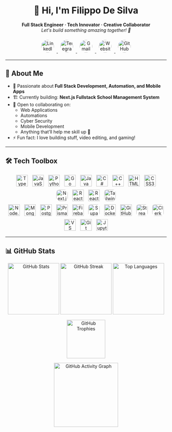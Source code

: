 <!-- Profile Header -->
<h1 align="center">
  👋 Hi, I'm Filippo De Silva
</h1>
<p align="center">
  <b>Full Stack Engineer · Tech Innovator · Creative Collaborator</b><br>
  <i>Let's build something amazing together! 🚀</i>
</p>

<!-- Social Media (Centered, Rounded SVG Icons) -->
<p align="center">
  <a href="https://www.linkedin.com/in/filippo-de-silva-0982a7342" target="_blank" title="LinkedIn">
    <img src="https://cdn.jsdelivr.net/gh/devicons/devicon/icons/linkedin/linkedin-original.svg" alt="LinkedIn" width="40" height="40" style="border-radius:50%;margin:8px"/>
  </a>
  <a href="https://t.me/Lt_Col_Sam?text=Hi%20Filippo,%20I%20would%20like%20to%20connect." target="_blank" title="Telegram">
    <img src="https://cdn.simpleicons.org/telegram/229ED9/fff.svg" alt="Telegram" width="40" height="40" style="border-radius:50%;margin:8px"/>
  </a>
  <a href="mailto:filippodev@gmail.com" target="_blank" title="Email">
    <img src="https://cdn.jsdelivr.net/gh/devicons/devicon/icons/google/google-original.svg" alt="Gmail" width="40" height="40" style="border-radius:50%;margin:8px"/>
  </a>
  <a href="https://filippodesilva.vercel.app" target="_blank" title="Website">
    <img src="https://cdn.simpleicons.org/googlechrome/4285F4/fff.svg" alt="Website" width="40" height="40" style="border-radius:50%;margin:8px"/>
  </a>
  <a href="https://github.com/FilippoDeSilva?tab=followers" target="_blank" title="GitHub">
    <img src="https://cdn.jsdelivr.net/gh/devicons/devicon/icons/github/github-original.svg" alt="GitHub" width="40" height="40" style="border-radius:50%;margin:8px"/>
  </a>
</p>

---

## 🚀 About Me

- 🌟 Passionate about **Full Stack Development, Automation, and Mobile Apps**
- 🏗️ Currently building: **Next.js Fullstack School Management System**
- 🤝 Open to collaborating on:
  - Web Applications
  - Automations
  - Cyber Security
  - Mobile Development
  - Anything that’ll help me skill up 🚀
- ⚡ Fun fact: I love building stuff, video editing, and gaming!

---

## 🛠️ Tech Toolbox

<p align="center">
  <!-- Languages -->
  <img src="https://cdn.jsdelivr.net/gh/devicons/devicon/icons/typescript/typescript-original.svg" width="36" height="36" alt="TypeScript" style="margin:5px"/>
  <img src="https://cdn.jsdelivr.net/gh/devicons/devicon/icons/javascript/javascript-original.svg" width="36" height="36" alt="JavaScript" style="margin:5px"/>
  <img src="https://cdn.jsdelivr.net/gh/devicons/devicon/icons/python/python-original.svg" width="36" height="36" alt="Python" style="margin:5px"/>
  <img src="https://cdn.jsdelivr.net/gh/devicons/devicon/icons/go/go-original.svg" width="36" height="36" alt="Go" style="margin:5px"/>
  <img src="https://cdn.jsdelivr.net/gh/devicons/devicon/icons/java/java-original.svg" width="36" height="36" alt="Java" style="margin:5px"/>
  <img src="https://cdn.jsdelivr.net/gh/devicons/devicon/icons/csharp/csharp-original.svg" width="36" height="36" alt="C#" style="margin:5px"/>
  <img src="https://cdn.jsdelivr.net/gh/devicons/devicon/icons/cplusplus/cplusplus-original.svg" width="36" height="36" alt="C++" style="margin:5px"/>
  <img src="https://cdn.jsdelivr.net/gh/devicons/devicon/icons/html5/html5-original.svg" width="36" height="36" alt="HTML5" style="margin:5px"/>
  <img src="https://cdn.jsdelivr.net/gh/devicons/devicon/icons/css3/css3-original.svg" width="36" height="36" alt="CSS3" style="margin:5px"/>
  <br>
  <!-- Frontend -->
  <img src="https://cdn.jsdelivr.net/gh/devicons/devicon/icons/nextjs/nextjs-original.svg" width="36" height="36" alt="Next.js" style="margin:5px;background:#fff;border-radius:10px;"/>
  <img src="https://cdn.jsdelivr.net/gh/devicons/devicon/icons/react/react-original.svg" width="36" height="36" alt="React" style="margin:5px"/>
  <img src="https://cdn.jsdelivr.net/gh/devicons/devicon/icons/react/react-original.svg" width="36" height="36" alt="React Native" style="margin:5px"/>
  <img src="https://cdn.simpleicons.org/tailwindcss/06B6D4/fff.svg" width="36" height="36" alt="Tailwind CSS" style="margin:5px; border-radius:8px; background:#fff"/>
  <br>
  <!-- Backend / Infra -->
  <img src="https://cdn.jsdelivr.net/gh/devicons/devicon/icons/nodejs/nodejs-original.svg" width="36" height="36" alt="Node.js" style="margin:5px"/>
  <img src="https://cdn.jsdelivr.net/gh/devicons/devicon/icons/mongodb/mongodb-original.svg" width="36" height="36" alt="MongoDB" style="margin:5px"/>
  <img src="https://cdn.jsdelivr.net/gh/devicons/devicon/icons/postgresql/postgresql-original.svg" width="36" height="36" alt="PostgreSQL" style="margin:5px"/>
  <img src="https://cdn.jsdelivr.net/gh/devicons/devicon/icons/prisma/prisma-original.svg" width="36" height="36" alt="Prisma" style="margin:5px"/>
  <img src="https://cdn.jsdelivr.net/gh/devicons/devicon/icons/firebase/firebase-plain.svg" width="36" height="36" alt="Firebase" style="margin:5px"/>
  <img src="https://cdn.simpleicons.org/supabase/3ECF8E/fff.svg" width="36" height="36" alt="Supabase" style="margin:5px; border-radius:8px; background:#fff"/>
  <img src="https://cdn.jsdelivr.net/gh/devicons/devicon/icons/docker/docker-original.svg" width="36" height="36" alt="Docker" style="margin:5px"/>
  <img src="https://cdn.jsdelivr.net/gh/devicons/devicon/icons/github/github-original.svg" width="36" height="36" alt="GitHub" style="margin:5px"/>
  <img src="https://cdn.simpleicons.org/stream/06B6D4/fff.svg" width="36" height="36" alt="Stream Chat" style="margin:5px; border-radius:8px; background:#fff"/>
  <img src="https://avatars.githubusercontent.com/u/72380216?s=200&v=4" width="36" height="36" alt="Clerk" style="margin:5px;border-radius:8px;background:#fff"/>
  <br>
  <!-- Tools -->
  <img src="https://cdn.jsdelivr.net/gh/devicons/devicon/icons/vscode/vscode-original.svg" width="36" height="36" alt="VS Code" style="margin:5px"/>
  <img src="https://cdn.jsdelivr.net/gh/devicons/devicon/icons/git/git-original.svg" width="36" height="36" alt="Git" style="margin:5px"/>
  <img src="https://cdn.jsdelivr.net/gh/devicons/devicon/icons/jupyter/jupyter-original.svg" width="36" height="36" alt="Jupyter" style="margin:5px"/>
</p>

---

## 📊 GitHub Stats

<p align="center">
  <img src="https://github-readme-stats.vercel.app/api?username=FilippoDeSilva&show_icons=true&theme=tokyonight" alt="GitHub Stats" height="160"/>
  <img src="https://github-readme-streak-stats.herokuapp.com?user=FilippoDeSilva&theme=tokyonight&date_format=M%20j%5B%2C%20Y%5D" alt="GitHub Streak" height="160"/>
  <img src="https://github-readme-stats.vercel.app/api/top-langs/?username=FilippoDeSilva&layout=compact&theme=tokyonight" alt="Top Languages" height="160"/>
</p>
<p align="center">
  <img src="https://github-profile-trophy.vercel.app/?username=FilippoDeSilva&theme=tokyonight&margin-w=10&margin-h=10" alt="GitHub Trophies" height="120"/>
</p>
<p align="center">
  <img src="https://github-readme-activity-graph.vercel.app/graph?username=FilippoDeSilva&theme=tokyo-night" alt="GitHub Activity Graph" height="200"/>
</p>
